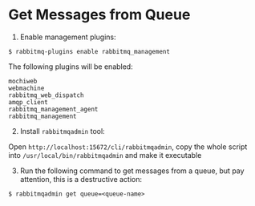 # Get Messages from Queue

1. Enable management plugins:

  ```console
  $ rabbitmq-plugins enable rabbitmq_management
  ```

  The following plugins will be enabled:

  ```
  mochiweb
  webmachine
  rabbitmq_web_dispatch
  amqp_client
  rabbitmq_management_agent
  rabbitmq_management
  ```

2. Install `rabbitmqadmin` tool:

  Open `http://localhost:15672/cli/rabbitmqadmin`, copy the whole script into `/usr/local/bin/rabbitmqadmin` and make it executable

3. Run the following command to get messages from a queue, but pay attention, this is a destructive action:

  ```console
  $ rabbitmqadmin get queue=<queue-name>
  ```
